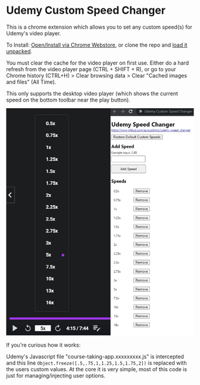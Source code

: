 # Udemy Custom Speed Changer

This is a chrome extension which allows you to set any custom speed(s) for Udemy's video player.

To Install: [Open/Install via Chrome Webstore](https://chrome.google.com/webstore/detail/udemy-custom-speed-change/mfinfiagnpnbijihonbeadgnfbihhpcf/), or clone the repo and [load it unpacked](https://developer.chrome.com/docs/extensions/mv3/getstarted/#unpacked).

You must clear the cache for the video player on first use. Either do a hard refresh from the video player page (CTRL + SHIFT + R), or go to your Chrome history (CTRL+H) > Clear browsing data > Clear "Cached images and files" (All Time).

This only supports the desktop video player (which shows the current speed on the bottom toolbar near the play button).  

![Screenshot](/media/screenshot.jpg)

If you're curious how it works: 

Udemy's Javascript file "course-taking-app.xxxxxxxxx.js" is intercepted and this line `Object.freeze([.5,.75,1,1.25,1.5,1.75,2])` is replaced with the users custom values. At the core it is very simple, most of this code is just for managing/injecting user options.
